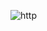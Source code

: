 ![http](https://github.com/Ca-Len-Men/Data-Structure-and-Algorithm/blob/D%C3%B2-m%C3%AA-cung/Pic4.png)
